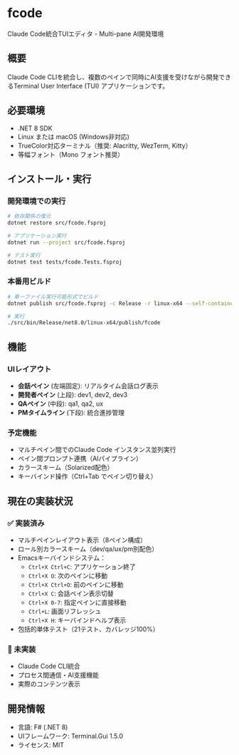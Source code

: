 # fcode

Claude Code統合TUIエディタ - Multi-pane AI開発環境

## 概要

Claude Code CLIを統合し、複数のペインで同時にAI支援を受けながら開発できるTerminal User Interface (TUI) アプリケーションです。

## 必要環境

- .NET 8 SDK
- Linux または macOS (Windows非対応)
- TrueColor対応ターミナル（推奨: Alacritty, WezTerm, Kitty）
- 等幅フォント（Mono フォント推奨）

## インストール・実行

### 開発環境での実行

```bash
# 依存関係の復元
dotnet restore src/fcode.fsproj

# アプリケーション実行
dotnet run --project src/fcode.fsproj

# テスト実行
dotnet test tests/fcode.Tests.fsproj
```

### 本番用ビルド

```bash
# 単一ファイル実行可能形式でビルド
dotnet publish src/fcode.fsproj -c Release -r linux-x64 --self-contained true -p:PublishSingleFile=true

# 実行
./src/bin/Release/net8.0/linux-x64/publish/fcode
```

## 機能

### UIレイアウト
- **会話ペイン** (左端固定): リアルタイム会話ログ表示
- **開発者ペイン** (上段): dev1, dev2, dev3
- **QAペイン** (中段): qa1, qa2, ux  
- **PMタイムライン** (下段): 統合進捗管理

### 予定機能
- マルチペイン間でのClaude Code インスタンス並列実行
- ペイン間プロンプト連携（AIパイプライン）
- カラースキーム（Solarized配色）
- キーバインド操作（Ctrl+Tab でペイン切り替え）

## 現在の実装状況

### ✅ 実装済み
- マルチペインレイアウト表示（8ペイン構成）
- ロール別カラースキーム（dev/qa/ux/pm別配色）
- Emacsキーバインドシステム：
  - `Ctrl+X Ctrl+C`: アプリケーション終了
  - `Ctrl+X O`: 次のペインに移動
  - `Ctrl+X Ctrl+O`: 前のペインに移動
  - `Ctrl+X C`: 会話ペイン表示切替
  - `Ctrl+X 0-7`: 指定ペインに直接移動
  - `Ctrl+L`: 画面リフレッシュ
  - `Ctrl+X H`: キーバインドヘルプ表示
- 包括的単体テスト（21テスト、カバレッジ100%）

### 🚧 未実装
- Claude Code CLI統合
- プロセス間通信・AI支援機能
- 実際のコンテンツ表示

## 開発情報

- 言語: F# (.NET 8)
- UIフレームワーク: Terminal.Gui 1.5.0
- ライセンス: MIT